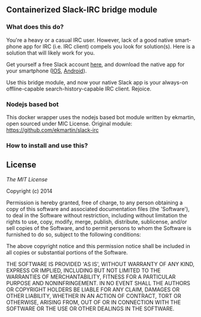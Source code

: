 ## Containerized Slack-IRC bridge module

### What does this do?

You're a heavy or a casual IRC user. However, lack of a good native smart-phone app for IRC (i.e. IRC client) compels you look for solution(s). Here is a solution that will likely work for you.

Get yourself a free Slack account [here](https://slack.com/), and download the native app for your smartphone ([IOS](https://itunes.apple.com/us/app/slack-team-communication/id618783545?mt=8), [Android](https://play.google.com/store/apps/developer?id=Slack%20Technologies%20Inc.&hl=en)).

Use this bridge module, and now your native Slack app is your always-on offline-capable search-history-capable IRC client. Rejoice. 

### Nodejs based bot

This docker wrapper uses the nodejs based bot module written by ekmartin, open sourced under MIC License.
Original module: https://github.com/ekmartin/slack-irc

### How to install and use this?


## License

*The MIT License*

Copyright (c) 2014

Permission is hereby granted, free of charge, to any person obtaining a copy of this software and associated documentation files (the 'Software'), to deal in the Software without restriction, including without limitation the rights to use, copy, modify, merge, publish, distribute, sublicense, and/or sell copies of the Software, and to permit persons to whom the Software is furnished to do so, subject to the following conditions:

The above copyright notice and this permission notice shall be included in all copies or substantial portions of the Software.

THE SOFTWARE IS PROVIDED 'AS IS', WITHOUT WARRANTY OF ANY KIND, EXPRESS OR IMPLIED, INCLUDING BUT NOT LIMITED TO THE WARRANTIES OF MERCHANTABILITY, FITNESS FOR A PARTICULAR PURPOSE AND NONINFRINGEMENT. IN NO EVENT SHALL THE AUTHORS OR COPYRIGHT HOLDERS BE LIABLE FOR ANY CLAIM, DAMAGES OR OTHER LIABILITY, WHETHER IN AN ACTION OF CONTRACT, TORT OR OTHERWISE, ARISING FROM, OUT OF OR IN CONNECTION WITH THE SOFTWARE OR THE USE OR OTHER DEALINGS IN THE SOFTWARE.


